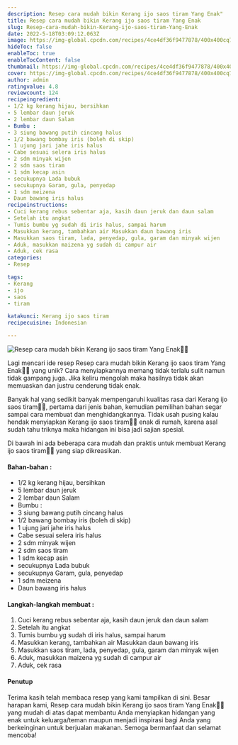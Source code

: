 ```yaml
---
description: Resep cara mudah bikin Kerang ijo saos tiram Yang Enak"
title: Resep cara mudah bikin Kerang ijo saos tiram Yang Enak
slug: Resep-cara-mudah-bikin-Kerang-ijo-saos-tiram-Yang-Enak
date: 2022-5-18T03:09:12.063Z
image: https://img-global.cpcdn.com/recipes/4ce4df36f9477878/400x400cq70/photo.jpg
hideToc: false
enableToc: true
enableTocContent: false
thumbnail: https://img-global.cpcdn.com/recipes/4ce4df36f9477878/400x400cq70/photo.jpg
cover: https://img-global.cpcdn.com/recipes/4ce4df36f9477878/400x400cq70/photo.jpg
author: admin
ratingvalue: 4.8
reviewcount: 124
recipeingredient:
- 1/2 kg kerang hijau, bersihkan
- 5 lembar daun jeruk
- 2 lembar daun Salam
- Bumbu :
- 3 siung bawang putih cincang halus
- 1/2 bawang bombay iris (boleh di skip)
- 1 ujung jari jahe iris halus
- Cabe sesuai selera iris halus
- 2 sdm minyak wijen
- 2 sdm saos tiram
- 1 sdm kecap asin
- secukupnya Lada bubuk
- secukupnya Garam, gula, penyedap
- 1 sdm meizena
- Daun bawang iris halus
recipeinstructions:
- Cuci kerang rebus sebentar aja, kasih daun jeruk dan daun salam
- Setelah itu angkat
- Tumis bumbu yg sudah di iris halus, sampai harum
- Masukkan kerang, tambahkan air Masukkan daun bawang iris
- Masukkan saos tiram, lada, penyedap, gula, garam dan minyak wijen
- Aduk, masukkan maizena yg sudah di campur air
- Aduk, cek rasa
categories:
- Resep

tags:
- Kerang
- ijo
- saos
- tiram

katakunci: Kerang ijo saos tiram
recipecuisine: Indonesian

---
```


![Resep cara mudah bikin Kerang ijo saos tiram Yang Enak👩‍🍳](https://img-global.cpcdn.com/recipes/4ce4df36f9477878/400x400cq70/photo.jpg)

Lagi mencari ide resep Resep cara mudah bikin Kerang ijo saos tiram Yang Enak👩‍🍳 yang unik? Cara menyiapkannya memang tidak terlalu sulit namun tidak gampang juga. Jika keliru mengolah maka hasilnya tidak akan memuaskan dan justru cenderung tidak enak.

Banyak hal yang sedikit banyak mempengaruhi kualitas rasa dari Kerang ijo saos tiram👩‍🍳, pertama dari jenis bahan, kemudian pemilihan bahan segar sampai cara membuat dan menghidangkannya. Tidak usah pusing kalau hendak menyiapkan Kerang ijo saos tiram👩‍🍳 enak di rumah, karena asal sudah tahu triknya maka hidangan ini bisa jadi sajian spesial.

Di bawah ini ada beberapa cara mudah dan praktis untuk membuat Kerang ijo saos tiram👩‍🍳 yang siap dikreasikan.

<!--inarticleads1-->

#### Bahan-bahan :

- 1/2 kg kerang hijau, bersihkan
- 5 lembar daun jeruk
- 2 lembar daun Salam
- Bumbu :
- 3 siung bawang putih cincang halus
- 1/2 bawang bombay iris (boleh di skip)
- 1 ujung jari jahe iris halus
- Cabe sesuai selera iris halus
- 2 sdm minyak wijen
- 2 sdm saos tiram
- 1 sdm kecap asin
- secukupnya Lada bubuk
- secukupnya Garam, gula, penyedap
- 1 sdm meizena
- Daun bawang iris halus

<!--inarticleads2-->

#### Langkah-langkah membuat :

1. Cuci kerang rebus sebentar aja, kasih daun jeruk dan daun salam
1. Setelah itu angkat
1. Tumis bumbu yg sudah di iris halus, sampai harum
1. Masukkan kerang, tambahkan air Masukkan daun bawang iris
1. Masukkan saos tiram, lada, penyedap, gula, garam dan minyak wijen
1. Aduk, masukkan maizena yg sudah di campur air
1. Aduk, cek rasa

#### Penutup

Terima kasih telah membaca resep yang kami tampilkan di sini. Besar harapan kami, Resep cara mudah bikin Kerang ijo saos tiram Yang Enak👩‍🍳 yang mudah di atas dapat membantu Anda menyiapkan hidangan yang enak untuk keluarga/teman maupun menjadi inspirasi bagi Anda yang berkeinginan untuk berjualan makanan. Semoga bermanfaat dan selamat mencoba!